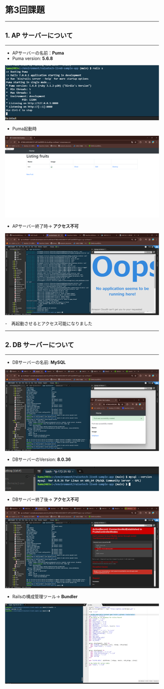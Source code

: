 # 第3回課題

---
## 1. AP サーバーについて
---


* APサーバーの名前：**Puma**
* Puma version: **5.6.8**

![サーバー名](images/puma.png)

* Puma起動時

![Puma起動時](/images/fruits.png)

* APサーバー終了時→ **アクセス不可**

![AP終了時](images/pumastop.png)

-　再起動させるとアクセス可能になりました

---
## 2. DB サーバーについて
---

* DBサーバーの名前: **MySQL**

![DBサーバー名](images/mysqldstatus.png)

* DBサーバーのVersion: **8.0.36**

![DBバージョン](images/sqlversion.png)

* DBサーバー終了後→ **アクセス不可**

![DB終了時](images/mysqldstop.png)

* Railsの構成管理ツール→ **Bundler**

![構成管理](images/bundler.png)